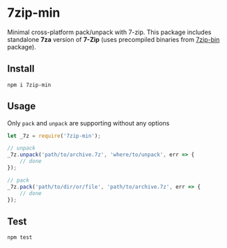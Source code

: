 7zip-min
========

Minimal cross-platform pack/unpack with 7-zip. 
This package includes standalone **7za** version of **7-Zip** (uses precompiled binaries from [7zip-bin](https://github.com/develar/7zip-bin) package).

Install
-------

`npm i 7zip-min`

Usage
-----

Only `pack` and `unpack` are supporting without any options

```js
let _7z = require('7zip-min');

// unpack
_7z.unpack('path/to/archive.7z', 'where/to/unpack', err => {
    // done
});

// pack
_7z.pack('path/to/dir/or/file', 'path/to/archive.7z', err => {
    // done
});
```

Test
----

`npm test`
